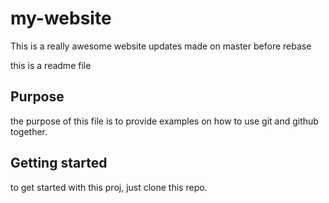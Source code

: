 # my-website

This is a really awesome website
updates made on master before rebase

this is a readme file

## Purpose
the purpose of this file is to provide examples on how to use  git and github together.

## Getting started

to get started with this proj, just clone this repo.
